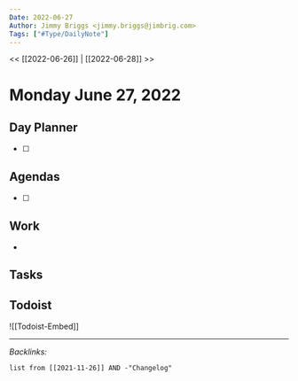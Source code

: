 ```yaml
---
Date: 2022-06-27
Author: Jimmy Briggs <jimmy.briggs@jimbrig.com>
Tags: ["#Type/DailyNote"]
---
```


<< [[2022-06-26]] | [[2022-06-28]] >>

# Monday June 27, 2022

## Day Planner

- [ ] 

## Agendas

- [ ] 

## Work

- 

## Tasks

## Todoist

![[Todoist-Embed]]

***

*Backlinks:*

```dataview
list from [[2021-11-26]] AND -"Changelog"
```